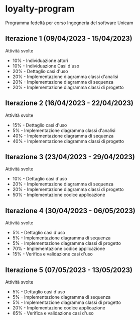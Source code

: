 # loyalty-program
Programma fedeltà per corso Ingegneria del software Unicam

## Iterazione 1 (09/04/2023 - 15/04/2023)
Attività svolte
- 10% - Individuazione attori
- 10% - Individuazione Casi d'uso
- 20% - Dettaglio casi d'uso
- 20% - Implementazione diagramma classi d'analisi
- 20% - Implementazione diagramma di sequenza
- 20% - Implementazione diagramma classi di progetto

## Iterazione 2 (16/04/2023 - 22/04/2023)
Attività svolte
- 15% - Dettaglio casi d'uso
- 5% - Implementazione diagramma classi d'analisi
- 40% - Implementazione diagramma di sequenza
- 40% - Implementazione diagramma classi di progetto

## Iterazione 3 (23/04/2023 - 29/04/2023)
Attività svolte
- 10% - Dettaglio casi d'uso
- 20% - Implementazione diagramma di sequenza
- 20% - Implementazione diagramma classi di progetto
- 50% - Implementazione codice applicazione

## Iterazione 4 (30/04/2023 - 06/05/2023)
Attività svolte
- 5% - Dettaglio casi d'uso
- 5% - Implementazione diagramma di sequenza
- 5% - Implementazione diagramma classi di progetto
- 70% - Implementazione codice applicazione
- 15% - Verifica e validazione casi d'uso

## Iterazione 5 (07/05/2023 - 13/05/2023)
Attività svolte
- 5% - Dettaglio casi d'uso
- 5% - Implementazione diagramma di sequenza
- 5% - Implementazione diagramma classi di progetto
- 20% - Implementazione codice applicazione
- 65% - Verifica e validazione casi d'uso